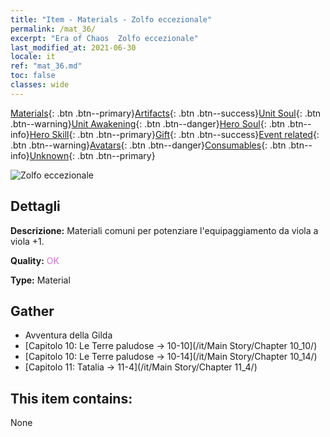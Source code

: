 ```yaml
---
title: "Item - Materials - Zolfo eccezionale"
permalink: /mat_36/
excerpt: "Era of Chaos  Zolfo eccezionale"
last_modified_at: 2021-06-30
locale: it
ref: "mat_36.md"
toc: false
classes: wide
---
```

 [Materials](/ItemsIT/){: .btn .btn--primary}[Artifacts](/ItemsIT/Artifacts/){: .btn .btn--success}[Unit Soul](/ItemsIT/UnitSoul/){: .btn .btn--warning}[Unit Awakening](/ItemsIT/UnitAwakening/){: .btn .btn--danger}[Hero Soul](/ItemsIT/HeroSoul/){: .btn .btn--info}[Hero Skill](/ItemsIT/HeroSkill/){: .btn .btn--primary}[Gift](/ItemsIT/Gift/){: .btn .btn--success}[Event related](/ItemsIT/Events/){: .btn .btn--warning}[Avatars](/ItemsIT/Avatars/){: .btn .btn--danger}[Consumables](/ItemsIT/Consumables/){: .btn .btn--info}[Unknown](/ItemsIT/Unknown/){: .btn .btn--primary}

 ![Zolfo eccezionale](/images/t/i_cailiao_liuhuang2.png)

## Dettagli
 **Descrizione:** Materiali comuni per potenziare l'equipaggiamento da viola a viola +1.

 **Quality:** <span style="color: #DA70D6">OK</span>

 **Type:** Material

## Gather

*    Avventura della Gilda 
*    [Capitolo 10: Le Terre paludose -> 10-10](/it/Main Story/Chapter 10_10/) 
*    [Capitolo 10: Le Terre paludose -> 10-14](/it/Main Story/Chapter 10_14/) 
*    [Capitolo 11: Tatalia -> 11-4](/it/Main Story/Chapter 11_4/) 

## This item contains:

  None

